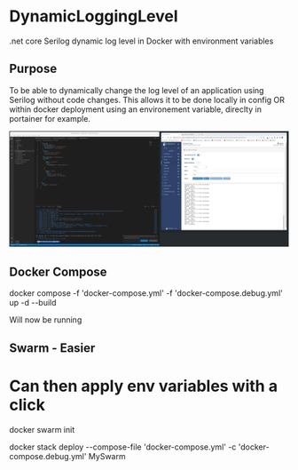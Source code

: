 # DynamicLoggingLevel
.net core Serilog dynamic  log level in Docker with environment variables 

## Purpose
To be able to dynamically change the log level of an application using Serilog without code changes.
This allows it to be done locally in config OR within docker deployment using an environement variable, direclty in portainer for example. 

![Pic](https://github.com/Alchemy86/DynamicLoggingLevel/blob/main/Screenshot%20from%202022-07-06%2010-47-20.png?raw=true)

## Docker Compose
docker compose -f 'docker-compose.yml' -f 'docker-compose.debug.yml' up -d --build  

Will now be running

## Swarm - Easier
# Can then apply env variables with a click

docker swarm init

docker stack deploy --compose-file 'docker-compose.yml' -c 'docker-compose.debug.yml' MySwarm


